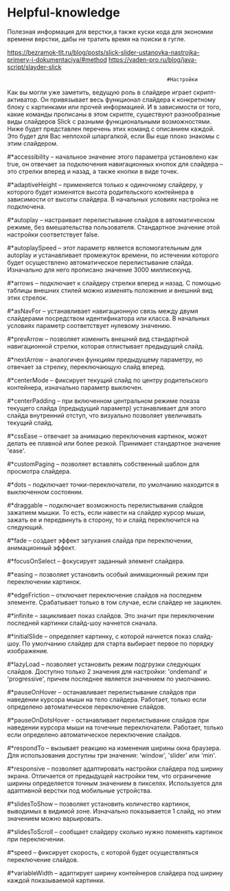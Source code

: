 # Helpful-knowledge
Полезная информация для верстки,а также куски кода для экономии времени верстки, дабы не тратить время на поиски в гугле.


https://bezramok-tlt.ru/blog/posts/slick-slider-ustanovka-nastrojka-primery-i-dokumentaciya/#method
https://vaden-pro.ru/blog/java-script/slayder-slick

                                                        #Настройки
                                                          
Как вы могли уже заметить, ведущую роль в слайдере играет скрипт-активатор. Он привязывает весь функционал слайдера к конкретному 
блоку с картинками или прочей информацией. И в зависимости от того, какие команды прописаны в этом скрипте, существуют 
разнообразные виды слайдеров Slick с разными функциональными возможностями. Ниже будет представлен перечень этих команд с 
описанием каждой. Это будет для Вас неплохой шпаргалкой, если Вы еще плохо знакомы с этим слайдером.

#*аccessibility – начальное значение этого параметра установлено как true, он отвечает за подключения навигационных кнопок для 
слайдера – это стрелки вперед и назад, а также кнопки в виде точек.

#*adaptiveHeight – применяется только к одиночному слайдеру, у которого будет изменятся высота родительского контейнера в зависимости 
от высоты слайдера. В начальных условиях настройка не подключена.

#*autoplay – настраивает перелистывание слайдов в автоматическом режиме, без вмешательства пользователя. Стандартное значение этой 
настройки соответствует false.

#*autoplaySpeed – этот параметр является вспомогательным для autoplay и устанавливает промежуток времени, по истечении которого будет 
осуществлено автоматическое перелистывание слайда. Изначально для него прописано значение 3000 миллисекунд.

#*arrows – подключает к слайдеру стрелки вперед и назад. С помощью таблицы внешних стилей можно изменять положение и внешний вид этих 
стрелок.

#*asNavFor – устанавливает навигационную связь между двумя слайдерами посредством идентификатора или класса. В начальных условиях 
параметр соответствует нулевому значению.

#*prevArrow – позволяет изменить внешний вид стандартной навигационной стрелки, которая отлистывает предыдущий слайд.

#*nextArrow – аналогичен функциям предыдущему параметру, но отвечает за стрелку, переключающую слайд вперед.

#*centerMode – фиксирует текущий слайд по центру родительского контейнера, изначально параметр выключен.

#*centerPadding – при включенном центральном режиме показа текущего слайда (предыдущий параметр) устанавливает для этого слайда 
внутренний отступ, что визуально позволяет увеличивать текущий слайд.

#*cssEase – отвечает за анимацию переключения картинок, может делать ее плавной или более резкой. Принимает стандартное значение 'ease'.

#*customPaging – позволяет вставлять собственный шаблон для просмотра слайдера.

#*dots – подключает точки-переключатели, по умолчанию находится в выключенном состоянии.

#*draggable – подключает возможность перелистывания слайдов зажатием мышки. То есть, если навести на слайдер курсор мыши, зажать ее 
и передвинуть в сторону, то и слайд переключится на следующий.

#*fade – создает эффект затухания слайда при переключении, анимационный эффект.

#*focusOnSelect – фокусирует заданный элемент слайдера.

#*easing – позволяет установить особый анимационный режим при переключении картинок.

#*edgeFriction – отключает переключение слайдов на последнем элементе. Срабатывает только в том случае, если слайдер не зациклен.

#*infinite – зацикливает показ слайдов. Это значит при переключении последней картинки слайд-шоу начнется сначала.

#*initialSlide – определяет картинку, с которой начнется показ слайд-шоу. По умолчанию слайдер для старта выбирает первое по порядку 
изображение.

#*lazyLoad – позволяет установить режим подгрузки следующих слайдов. Доступно только 2 значения для настройки: 'ondemand' и 
'progressive', причем последнее является значением по умолчанию.

#*pauseOnHover – останавливает перелистывание слайдов при наведении курсора мыши на тело слайдера. Работает, только если 
определено автоматическое переключение слайдов.

#*pauseOnDotsHover - останавливает перелистывание слайдов при наведении курсора мыши на точечные переключатели. Работает, только 
если определено автоматическое переключение слайдов.

#*respondTo – вызывает реакцию на изменения ширины окна браузера. Для использования доступны три значения: 'window', 'slider' или 'min'.

#*responsive – позволяет адаптировать настройки слайдера под ширину экрана. Отличается от предыдущей настройки тем, что ограничение 
ширины определяется точным значением в пикселях. Используется для адаптивной верстки под мобильные устройства.

#*slidesToShow – позволяет установить количество картинок, выводимых в видимой зоне. Изначально показывается 1 слайд, но этим
значением можно варьировать.

#*slidesToScroll – сообщает слайдеру сколько нужно поменять картинок при переключении.

#*speed – фиксирует скорость, с которой будет осуществляться переключение слайдов.

#*variableWidth – адаптирует ширину контейнеров слайдера под ширину каждой показываемой картинки.
